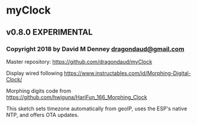 # myClock
## v0.8.0 EXPERIMENTAL
### Copyright 2018 by David M Denney <dragondaud@gmail.com>

Master repository: https://github.com/dragondaud/myClock

Display wired following https://www.instructables.com/id/Morphing-Digital-Clock/

Morphing digits code from https://github.com/hwiguna/HariFun_166_Morphing_Clock

This sketch sets timezone automatically from geoIP, uses the ESP's native NTP, and offers OTA updates.

